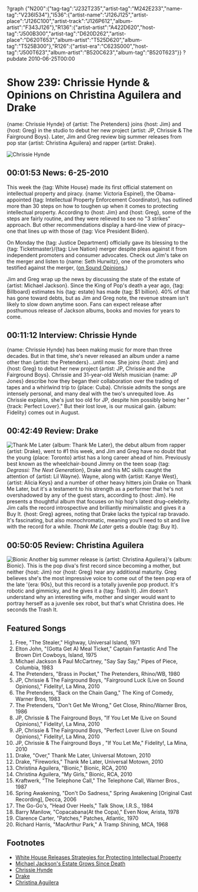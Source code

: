 ?graph {"N200":{"tag-tag":"J232T235","artist-tag":"M242E233","name-tag":"V236I534"},"I536":{"artist-name":"J126J125","artist-place":"J126C100","artist-track":"J126P612","album-artist":"F343J126"},"R136":{"artist-artist":"A422D620","host-tag":"J500B300","artist-tag":"D620D262","artist-place":"D620T653","album-artist":"T525D620","album-tag":"T525B300"},"R126":{"artist-era":"C623S000","host-tag":"J500T623","album-artist":"B520C623","album-tag":"B520T623"}}
?pubdate 2010-06-25T00:00

# Show 239: Chrissie Hynde & Opinions on Christina Aguilera and Drake
{name: Chrissie Hynde} of {artist: The Pretenders} joins {host: Jim} and {host: Greg} in the studio to debut her new project {artist: JP, Chrissie & The Fairground Boys}. Later, Jim and Greg review big summer releases from pop star {artist: Christina Aguilera} and rapper {artist: Drake}.

![Chrissie Hynde](http://static.soundopinions.org/images/2010/chrissie.jpg)

## 00:01:53 News: 6-25-2010
This week the {tag: White House} made its first official statement on intellectual property and piracy. {name: Victoria Espinel}, the Obama-appointed {tag: Intellectual Property Enforcement Coordinator}, has outlined more than 30 steps on how to toughen up when it comes to protecting intellectual property. According to {host: Jim} and {host: Greg}, some of the steps are fairly routine, and they were relieved to see no "3 strikes" approach. But other recommendations display a hard-line view of piracy–one that lines up with those of {tag: Vice President Biden}.

On Monday the {tag: Justice Department} officially gave its blessing to the {tag: Ticketmaster}/{tag: Live Nation} merger despite pleas against it from independent promoters and consumer advocates. Check out Jim's take on the merger and listen to {name: Seth Hurwitz}, one of the promoters who testified against the merger, ([on Sound Opinions.](/show/219/)) 

Jim and Greg wrap up the news by discussing the state of the estate of {artist: Michael Jackson}. Since the King of Pop's death a year ago, {tag: Billboard} estimates his {tag: estate} has made {tag: $1 billion}. 40% of that has gone toward debts, but as Jim and Greg note, the revenue stream isn't likely to slow down anytime soon. Fans can expect release after posthumous release of Jackson albums, books and movies for years to come.



## 00:11:12 Interview: Chrissie Hynde
{name: Chrissie Hynde} has been making music for more than three decades. But in that time, she's never released an album under a name other than {artist: the Pretenders}...until now. She joins {host: Jim} and {host: Greg} to debut her new project {artist: JP, Chrissie and the Fairground Boys}. Chrissie and 31-year-old Welsh musician {name: JP Jones} describe how they began their collaboration over the trading of tapes and a whirlwind trip to {place: Cuba}. Chrissie admits the songs are intensely personal, and many deal with the two's unrequited love. As Chrissie explains, she's just too old for JP, despite him possibly being her "{track: Perfect Lover}." But their lost love, is our musical gain. {album: Fidelity} comes out in August. 

## 00:42:49 Review: Drake
![Thank Me Later](http://is4.mzstatic.com/image/thumb/Music/v4/34/e8/ac/34e8ac27-7ae5-6dd8-efb0-c51ba8886bd9/source/600x600bb.jpg "271256/378379062")
{album: Thank Me Later}, the debut album from rapper {artist: Drake}, went to #1 this week, and Jim and Greg have no doubt that the young {place: Toronto} artist has a long career ahead of him. Previously best known as the wheelchair-bound Jimmy on the teen soap {tag: *Degrassi: The Next Generation*}, Drake and his MC skills caught the attention of {artist: Lil Wayne}. Wayne, along with {artist: Kanye West}, {artist: Alicia Keys} and a number of other heavy hitters join Drake on Thank Me Later, but it's a testament to his strength as a performer that he's not overshadowed by any of the guest stars, according to {host: Jim}. He presents a thoughtful album that focuses on hip hop's latest drug–celebrity. Jim calls the record introspective and brilliantly minimalistic and gives it a Buy It. {host: Greg} agrees, noting that Drake lacks the typical rap bravado. It's fascinating, but also monochromatic, meaning you'll need to sit and live with the record for a while. *Thank Me Later* gets a double {tag: Buy It}.

## 00:50:05 Review: Christina Aguilera
![Bionic](http://is4.mzstatic.com/image/thumb/Music/v4/27/be/58/27be586f-9276-34c7-c0fc-cfdc18fbc930/source/600x600bb.jpg "259398/371784453")
Another big summer release is {artist: Christina Aguilera}'s {album: Bionic}. This is the pop diva's first record since becoming a mother, but neither {host: Jim} nor {host: Greg} hear any additional maturity. Greg believes she's the most impressive voice to come out of the teen pop era of the late '{era: 90s}, but this record is a totally juvenile pop product. It's robotic and gimmicky, and he gives it a {tag: Trash It}. Jim doesn't understand why an interesting wife, mother and singer would want to portray herself as a juvenile sex robot, but that's what Christina does. He seconds the Trash It.

## Featured Songs
1. Free, "The Stealer," Highway, Universal Island, 1971
2. Elton John, "(Gotta Get A) Meal Ticket," Captain Fantastic And The Brown Dirt Cowboys, Island, 1975
3. Michael Jackson & Paul McCartney, "Say Say Say," Pipes of Piece, Columbia, 1983
4. The Pretenders, "Brass in Pocket," The Pretenders, Rhino/WB, 1980
5. JP, Chrissie & The Fairground Boys, "Fairground Luck (Live on Sound Opinions)," Fidelity!, La Mina, 2010
6. The Pretenders, "Back on the Chain Gang," The King of Comedy, Warner Bros, 1983
7. The Pretenders, "Don't Get Me Wrong," Get Close, Rhino/Warner Bros, 1986
8. JP, Chrissie & The Fairground Boys, "If You Let Me (Live on Sound Opinions)," Fidelity!, La Mina, 2010
9. JP, Chrissie & The Fairground Boys, "Perfect Lover (Live on Sound Opinions)," Fidelity!, La Mina, 2010
10. JP, Chrissie & The Fairground Boys , "If You Let Me," Fidelity!, La Mina, 2010
11. Drake, "Over," Thank Me Later, Universal Motown, 2010
12. Drake, "Fireworks," Thank Me Later, Universal Motown, 2010
13. Christina Aguilera, "Bionic," Bionic, RCA, 2010
14. Christina Aguilera, "My Girls," Bionic, RCA, 2010
15. Kraftwerk, "The Telephone Call," The Telephone Call, Warner Bros., 1987
16. Spring Awakening, "Don't Do Sadness," Spring Awakening [Original Cast Recording], Decca, 2006
17. The Go-Go's, "Head Over Heels," Talk Show, I.R.S., 1984
18. Barry Manilow, "Copacabana(At the Copa)," Even Now, Arista, 1978 
19. Clarence Carter, "Patches," Patches, Atlantic, 1970
20. Richard Harris, "MacArthur Park," A Tramp Shining, MCA, 1968

## Footnotes
- [White House Releases Strategies for Protecting Intellectual Property](http://latimesblogs.latimes.com/entertainmentnewsbuzz/2010/06/white-house-touts-antipiracy-strategy.html?utm_)
- [Michael Jackson's Estate Grows Since Death](http://www.billboard.com/articles/news/957679/how-michael-jackson-made-1-billion-since-his-death)
- [Chrissie Hynde](http://chrissiehynde.com/)
- [Drake](http://www.drakeofficial.com/)
- [Christina Aguilera](http://www.christinaaguilera.com/)
